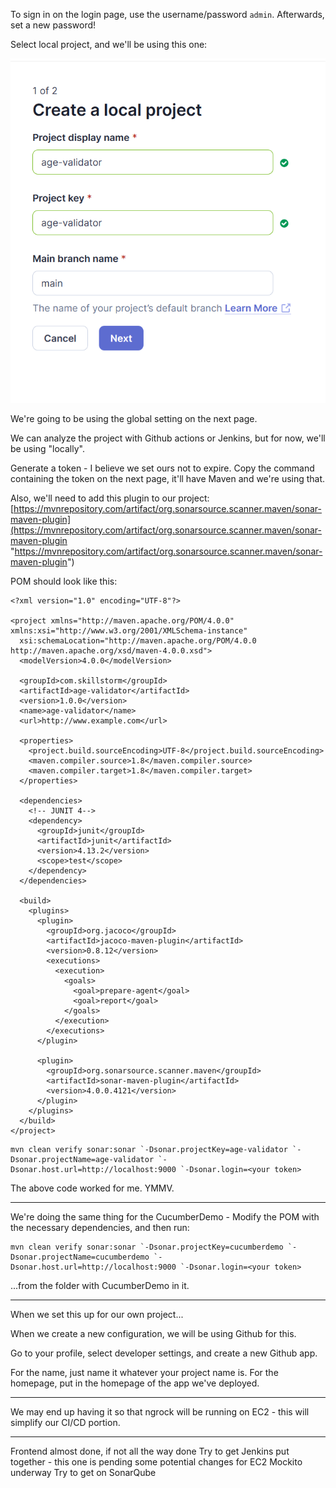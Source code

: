 To sign in on the login page, use the username/password `admin`. Afterwards, set a new password!

Select local project, and we'll be using this one:

![](../Images/Pasted%20image%2020240823093624.png)

We're going to be using the global setting on the next page.

We can analyze the project with Github actions or Jenkins, but for now, we'll be using "locally".

Generate a token - I believe we set ours not to expire. Copy the command containing the token on the next page, it'll have Maven and we're using that.

Also, we'll need to add this plugin to our project: [https://mvnrepository.com/artifact/org.sonarsource.scanner.maven/sonar-maven-plugin](https://mvnrepository.com/artifact/org.sonarsource.scanner.maven/sonar-maven-plugin "https://mvnrepository.com/artifact/org.sonarsource.scanner.maven/sonar-maven-plugin")

POM should look like this:

```
<?xml version="1.0" encoding="UTF-8"?>

<project xmlns="http://maven.apache.org/POM/4.0.0" xmlns:xsi="http://www.w3.org/2001/XMLSchema-instance"
  xsi:schemaLocation="http://maven.apache.org/POM/4.0.0 http://maven.apache.org/xsd/maven-4.0.0.xsd">
  <modelVersion>4.0.0</modelVersion>

  <groupId>com.skillstorm</groupId>
  <artifactId>age-validator</artifactId>
  <version>1.0.0</version>
  <name>age-validator</name>
  <url>http://www.example.com</url>

  <properties>
    <project.build.sourceEncoding>UTF-8</project.build.sourceEncoding>
    <maven.compiler.source>1.8</maven.compiler.source> 
    <maven.compiler.target>1.8</maven.compiler.target>
  </properties>

  <dependencies>
    <!-- JUNIT 4-->
    <dependency>
      <groupId>junit</groupId>
      <artifactId>junit</artifactId>
      <version>4.13.2</version>
      <scope>test</scope>
    </dependency>
  </dependencies>
  
  <build>
    <plugins>
      <plugin>
        <groupId>org.jacoco</groupId>
        <artifactId>jacoco-maven-plugin</artifactId>
        <version>0.8.12</version>
        <executions>
          <execution>
            <goals>
              <goal>prepare-agent</goal>
              <goal>report</goal>
            </goals>
          </execution>
        </executions>
      </plugin>

      <plugin>
        <groupId>org.sonarsource.scanner.maven</groupId>
        <artifactId>sonar-maven-plugin</artifactId>
        <version>4.0.0.4121</version>
      </plugin>
    </plugins>
  </build>
</project>
```

```
mvn clean verify sonar:sonar `-Dsonar.projectKey=age-validator `-Dsonar.projectName=age-validator `-Dsonar.host.url=http://localhost:9000 `-Dsonar.login=<your token>
```

The above code worked for me. YMMV.

---

We're doing the same thing for the CucumberDemo - Modify the POM with the necessary dependencies, and then run:

```
mvn clean verify sonar:sonar `-Dsonar.projectKey=cucumberdemo `-Dsonar.projectName=cucumberdemo `-Dsonar.host.url=http://localhost:9000 `-Dsonar.login=<your token>
```

...from the folder with CucumberDemo in it.

---

When we set this up for our own project...

When we create a new configuration, we will be using Github for this.

Go to your profile, select developer settings, and create a new Github app.

For the name, just name it whatever your project name is. For the homepage, put in the homepage of the app we've deployed. 

---

We may end up having it so that ngrock will be running on EC2 - this will simplify our CI/CD portion. 

---

Frontend almost done, if not all the way done
Try to get Jenkins put together - this one is pending some potential changes for EC2
Mockito underway
Try to get on SonarQube